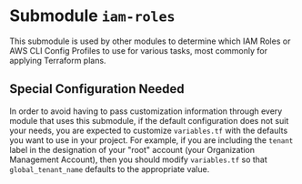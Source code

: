 # Submodule `iam-roles`

This submodule is used by other modules to determine which IAM Roles
or AWS CLI Config Profiles to use for various tasks, most commonly
for applying Terraform plans. 

## Special Configuration Needed

In order to avoid having to pass customization information through every module
that uses this submodule, if the default configuration does not suit your needs,
you are expected to customize `variables.tf` with the defaults you want to 
use in your project. For example, if you are including the `tenant` label
in the designation of your "root" account (your Organization Management Account),
then you should modify `variables.tf` so that `global_tenant_name` defaults
to the appropriate value.
